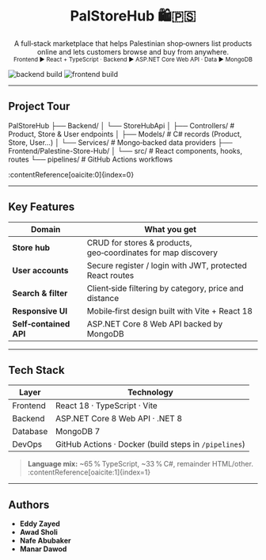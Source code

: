 <!-- ────────────────────────────────────────────────────────────────────────── -->
<h1 align="center">PalStoreHub 🛍️🇵🇸</h1>
<p align="center">
A full‑stack marketplace that helps Palestinian shop‑owners list products online
and lets customers browse and buy from anywhere.
<br/>
<sub>Frontend ▶︎ React + TypeScript · Backend ▶︎ ASP.NET Core Web API · Data ▶︎ MongoDB</sub>
</p>

![backend build](https://github.com/Abubaker-Nafe/PalStoreHub/actions/workflows/backend-build.yml/badge.svg)
![frontend build](https://github.com/Abubaker-Nafe/PalStoreHub/actions/workflows/frontend-build.yml/badge.svg)

---

## Project Tour
PalStoreHub
├── Backend/
│ └── StoreHubApi
│ ├── Controllers/ # Product, Store & User endpoints
│ ├── Models/ # C# records (Product, Store, User…)
│ └── Services/ # Mongo‑backed data providers
├── Frontend/Palestine-Store-Hub/
│ └── src/ # React components, hooks, routes
└── pipelines/ # GitHub Actions workflows

:contentReference[oaicite:0]{index=0}

---

## Key Features
| Domain            | What you get |
| ----------------- | ------------ |
| **Store hub**     | CRUD for stores & products, geo‑coordinates for map discovery |
| **User accounts** | Secure register / login with JWT, protected React routes |
| **Search & filter** | Client‑side filtering by category, price and distance |
| **Responsive UI** | Mobile‑first design built with Vite + React 18 |
| **Self‑contained API** | ASP.NET Core 8 Web API backed by MongoDB |

---

## Tech Stack
| Layer    | Technology |
|----------|------------|
| Frontend | React 18 · TypeScript · Vite |
| Backend  | ASP.NET Core 8 Web API · .NET 8 |
| Database | MongoDB 7 |
| DevOps   | GitHub Actions · Docker (build steps in `/pipelines`) |

> **Language mix:** ~65 % TypeScript, ~33 % C#, remainder HTML/other. :contentReference[oaicite:1]{index=1}

---

## Authors
- **Eddy Zayed**
- **Awad Sholi**
- **Nafe Abubaker**
- **Manar Dawod**


